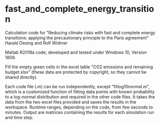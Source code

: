 # fast_and_complete_energy_transition

Calculation code for
"Reducing climate risks with fast and complete energy transitions: applying the precautionary principle to the Paris agreement"
Harald Desing and Rolf Widmer

Matlab R2018a code, developed and tested under Windows 10, Version 1809.

Fill the empty green cells in the excel table "CO2 emissions and remaining budget.xlsx" (these data are protected by copyright, so they cannot be shared directly).

Each code file (.m) can be run independently, except "fitlog10normal.m", which is a customized function of fitting data points with known probability to a log-normal distribution and required in the other code files. It takes the data from the two excel files provided and saves the results in the workspace. Runtime ranges, depending on the code, from few seconds to minutes. Output are matrices containing the results for each simulation run and time step.
